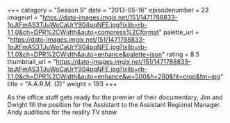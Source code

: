 +++
category = "Season 9"
date = "2013-05-16"
episodenumber = 23
imageurl = "https://dato-images.imgix.net/151/1471788833-1pJtFmAS3TJuWoCaUrY904pqNFE.jpg?ixlib=rb-1.1.0&ch=DPR%2CWidth&auto=compress%2Cformat"
palette_url = "https://dato-images.imgix.net/151/1471788833-1pJtFmAS3TJuWoCaUrY904pqNFE.jpg?ixlib=rb-1.1.0&ch=DPR%2CWidth&auto=enhance&palette=json"
rating = 8.5
thumbnail_url = "https://dato-images.imgix.net/151/1471788833-1pJtFmAS3TJuWoCaUrY904pqNFE.jpg?ixlib=rb-1.1.0&ch=DPR%2CWidth&auto=enhance&w=500&h=280&fit=crop&fm=jpg"
title = "A.A.R.M. (2)"
weight = 193
+++

As the office staff gets ready for the premier of their documentary, Jim and Dwight fill the position for the Assistant to the Assistant Regional Manager.  Andy auditions for the reality TV show